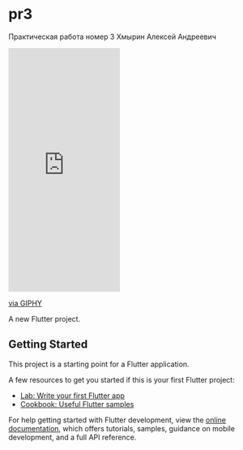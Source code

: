 # pr3
Практическая работа номер 3
Хмырин Алексей Андреевич
<iframe src="https://giphy.com/embed/X2lZ2fmAd1giSbhXyL" width="220" height="480" style="" frameBorder="0" class="giphy-embed" allowFullScreen></iframe><p><a href="https://giphy.com/gifs/X2lZ2fmAd1giSbhXyL">via GIPHY</a></p>

A new Flutter project.

## Getting Started

This project is a starting point for a Flutter application.

A few resources to get you started if this is your first Flutter project:

- [Lab: Write your first Flutter app](https://docs.flutter.dev/get-started/codelab)
- [Cookbook: Useful Flutter samples](https://docs.flutter.dev/cookbook)

For help getting started with Flutter development, view the
[online documentation](https://docs.flutter.dev/), which offers tutorials,
samples, guidance on mobile development, and a full API reference.
